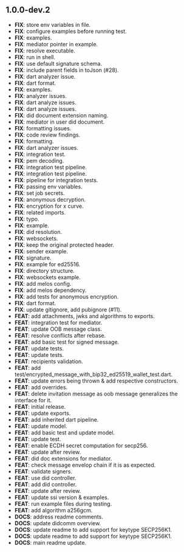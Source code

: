 ## 1.0.0-dev.2

 - **FIX**: store env variables in file.
 - **FIX**: configure examples before running test.
 - **FIX**: examples.
 - **FIX**: mediator pointer in example.
 - **FIX**: resolve executable.
 - **FIX**: run in shell.
 - **FIX**: use default signature schema.
 - **FIX**: include parent fields in toJson (#28).
 - **FIX**: dart analyzer issue.
 - **FIX**: dart format.
 - **FIX**: examples.
 - **FIX**: analyzer issues.
 - **FIX**: dart analyze issues.
 - **FIX**: dart analyze issues.
 - **FIX**: did document extension naming.
 - **FIX**: mediator in user did document.
 - **FIX**: formatting issues.
 - **FIX**: code review findings.
 - **FIX**: formatting.
 - **FIX**: dart analyzer issues.
 - **FIX**: integration test.
 - **FIX**: pem decoding.
 - **FIX**: integration test pipeline.
 - **FIX**: integration test pipeline.
 - **FIX**: pipeline for integration tests.
 - **FIX**: passing env variables.
 - **FIX**: set job secrets.
 - **FIX**: anonymous decryption.
 - **FIX**: encryption for x curve.
 - **FIX**: related imports.
 - **FIX**: typo.
 - **FIX**: example.
 - **FIX**: did resolution.
 - **FIX**: websockets.
 - **FIX**: keep the original protected header.
 - **FIX**: sender example.
 - **FIX**: signature.
 - **FIX**: example for ed25516.
 - **FIX**: directory structure.
 - **FIX**: websockets example.
 - **FIX**: add melos config.
 - **FIX**: add melos dependency.
 - **FIX**: add tests for anonymous encryption.
 - **FIX**: dart format.
 - **FIX**: update gitignore, add pubignore (#11).
 - **FEAT**: add attachments, jwks and algorithms to exports.
 - **FEAT**: integration test for mediator.
 - **FEAT**: update OOB message class.
 - **FEAT**: resolve conflicts after rebase.
 - **FEAT**: add basic test for signed message.
 - **FEAT**: update tests.
 - **FEAT**: update tests.
 - **FEAT**: recipients validation.
 - **FEAT**: add test/encrypted_message_with_bip32_ed25519_wallet_test.dart.
 - **FEAT**: update errors being thrown & add respective constructors.
 - **FEAT**: add overrides.
 - **FEAT**: delete invitation message as oob message generalizes the interface for it.
 - **FEAT**: initial release.
 - **FEAT**: update exports.
 - **FEAT**: add inherited dart pipeline.
 - **FEAT**: update model.
 - **FEAT**: add basic test and update model.
 - **FEAT**: update test.
 - **FEAT**: enable ECDH secret computation for secp256.
 - **FEAT**: update after review.
 - **FEAT**: did doc extensions for mediator.
 - **FEAT**: check message envelop chain if it is as expected.
 - **FEAT**: validate signers.
 - **FEAT**: use did controller.
 - **FEAT**: add did controller.
 - **FEAT**: update after review.
 - **FEAT**: update ssi version & examples.
 - **FEAT**: run example files during testing.
 - **FEAT**: add algorithm a256gcm.
 - **DOCS**: address readme comments.
 - **DOCS**: update didcomm overview.
 - **DOCS**: update readme to add support for keytype SECP256K1.
 - **DOCS**: update readme to add support for keytype SECP256K1.
 - **DOCS**: main readme update.

